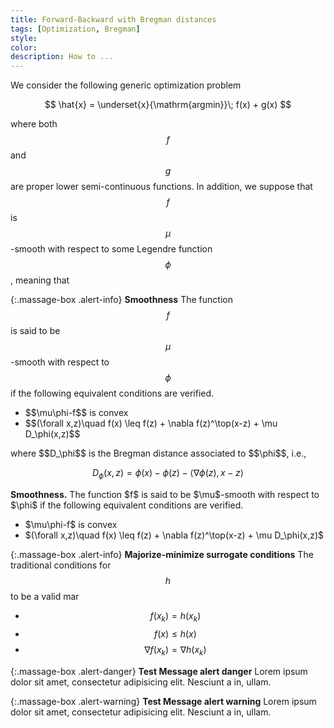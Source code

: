 ```yaml
---
title: Forward-Backward with Bregman distances
tags: [Optimization, Bregman]
style: 
color: 
description: How to ...
---
```


We consider the following generic optimization problem

$$ \hat{x} = \underset{x}{\mathrm{argmin}}\; f(x) + g(x) $$

where both $$f$$ and $$g$$ are proper lower semi-continuous functions. In addition, we suppose that $$f$$ is $$\mu$$-smooth with respect to some Legendre function $$\phi$$, meaning that


{:.massage-box .alert-info}
**Smoothness**
The function $$f$$ is said to be $$\mu$$-smooth with respect to $$\phi$$ if the following equivalent conditions are verified.
<ul>
    <li>$$\mu\phi-f$$ is convex</li>
    <li>$$(\forall x,z)\quad f(x) \leq f(z) + \nabla f(z)^\top(x-z) + \mu D_\phi(x,z)$$</li>
</ul>
where $$D_\phi$$ is the Bregman distance associated to $$\phi$$, i.e.,

$$D_\phi(x,z) = \phi(x) - \phi(z) - \langle \nabla\phi(z), x-z\rangle$$


<div class="alert alert-block alert-info">
<b>Smoothness.</b> The function $f$ is said to be $\mu$-smooth with respect to $\phi$ if the following equivalent conditions are verified.
<ul>
    <li>$\mu\phi-f$ is convex</li>
    <li>$(\forall x,z)\quad f(x) \leq f(z) + \nabla f(z)^\top(x-z) + \mu D_\phi(x,z)$</li>
</ul>
</div>


{:.massage-box .alert-info}
**Majorize-minimize surrogate conditions**
The traditional conditions for $$h$$ to be a valid mar
*   $$f(x_k) = h(x_k)$$
*   $$f(x) \leq h(x)$$
*   $$\nabla f(x_k) = \nabla h(x_k)$$

{:.massage-box .alert-danger}
**Test Message alert danger**
Lorem ipsum dolor sit amet, consectetur adipisicing elit. Nesciunt a in, ullam.

{:.massage-box .alert-warning}
**Test Message alert warning**
Lorem ipsum dolor sit amet, consectetur adipisicing elit. Nesciunt a in, ullam.